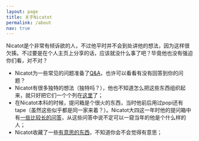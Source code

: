 ```yaml
---
layout: page
title: 关于Nicatot
permalink: /about
nav: true
---
```


Nicatot是个非常有倾诉欲的人，不过他平时并不会到处讲他的想法，因为这样很欠揍。不过要是在个人主页上分享的话，应该就没什么事了吧？毕竟他也没有强迫你们看，对不对？

- Nicatot为一些常见的问题准备了[Q&A](/about/QA)，也许可以看看有没有回答到你的问题？
- Nicatot有很多独特的想法（独特吗？），他也不知道怎么把这些东西组织起来，就只好把它们一个个列在[这里](/about/thoughts)了；
- 在Nicatot本科的时候，提问箱是个很火的东西，当时他前后用过popi还有tape（虽然这些似乎都是同一家来着？）。Nicatot大四这一年时他的提问箱中有[一些比较长的问答](/about/tape)，从这些问答中说不定可以一窥当年的他是个什么样的人；
- Nicatot收藏了一些[有意思的东西](/about/share)，不知道你会不会觉得有意思；